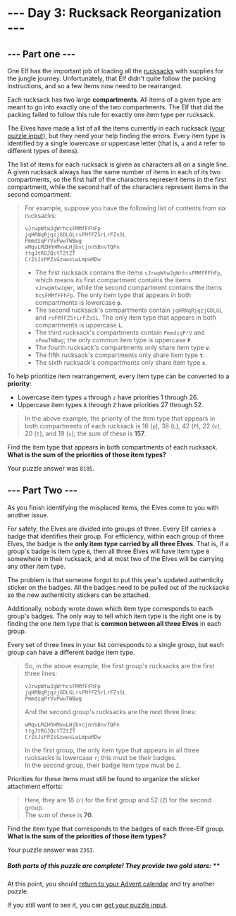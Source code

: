 # --- Day 3: Rucksack Reorganization ---

## --- Part one ---

One Elf has the important job of loading all the [rucksacks](https://en.wikipedia.org/wiki/Rucksack) with supplies for the jungle journey. Unfortunately, that Elf didn't quite follow the packing instructions, and so a few items now need to be rearranged.

Each rucksack has two large **compartments**. All items of a given type are meant to go into exactly one of the two compartments. The Elf that did the packing failed to follow this rule for exactly one item type per rucksack.

The Elves have made a list of all the items currently in each rucksack ([your puzzle input](../day03/input.txt)), but they need your help finding the errors. Every item type is identified by a single lowercase or uppercase letter (that is, `a` and `A` refer to different types of items).

The list of items for each rucksack is given as characters all on a single line. A given rucksack always has the same number of items in each of its two compartments, so the first half of the characters represent items in the first compartment, while the second half of the characters represent items in the second compartment.

> For example, suppose you have the following list of contents from six rucksacks:
>
>```
>vJrwpWtwJgWrhcsFMMfFFhFp
>jqHRNqRjqzjGDLGLrsFMfFZSrLrFZsSL
>PmmdzqPrVvPwwTWBwg
>wMqvLMZHhHMvwLHjbvcjnnSBnvTQFn
>ttgJtRGJQctTZtZT
>CrZsJsPPZsGzwwsLwLmpwMDw
>```
>
> - The first rucksack contains the items `vJrwpWtwJgWrhcsFMMfFFhFp`, which means its first compartment contains the items `vJrwpWtwJgWr`, while the second compartment contains the items `hcsFMMfFFhFp`. The only item type that appears in both compartments is lowercase **`p`**.
> - The second rucksack's compartments contain `jqHRNqRjqzjGDLGL` and `rsFMfFZSrLrFZsSL`. The only item type that appears in both compartments is uppercase **`L`**.
> - The third rucksack's compartments contain `PmmdzqPrV` and `vPwwTWBwg`; the only common item type is uppercase **`P`**.
> - The fourth rucksack's compartments only share item type **`v`**.
> - The fifth rucksack's compartments only share item type **`t`**.
> - The sixth rucksack's compartments only share item type **`s`**.

To help prioritize item rearrangement, every item type can be converted to a **priority**:

- Lowercase item types `a` through `z` have priorities 1 through 26.
- Uppercase item types `A` through `Z` have priorities 27 through 52.

> In the above example, the priority of the item type that appears in both compartments of each rucksack is 16 (`p`), 38 (`L`), 42 (`P`), 22 (`v`), 20 (`t`), and 19 (`s`); the sum of these is **157**.

Find the item type that appears in both compartments of each rucksack. **What is the sum of the priorities of those item types?**

Your puzzle answer was `8105`.

## --- Part Two ---

As you finish identifying the misplaced items, the Elves come to you with another issue.

For safety, the Elves are divided into groups of three. Every Elf carries a badge that identifies their group. For efficiency, within each group of three Elves, the badge is the **only item type carried by all three Elves**. That is, if a group's badge is item type `B`, then all three Elves will have item type `B` somewhere in their rucksack, and at most two of the Elves will be carrying any other item type.

The problem is that someone forgot to put this year's updated authenticity sticker on the badges. All the badges need to be pulled out of the rucksacks so the new authenticity stickers can be attached.

Additionally, nobody wrote down which item type corresponds to each group's badges. The only way to tell which item type is the right one is by finding the one item type that is **common between all three Elves** in each group.

Every set of three lines in your list corresponds to a single group, but each group can have a different badge item type.
> So, in the above example, the first group's rucksacks are the first three lines:
>
>```
>vJrwpWtwJgWrhcsFMMfFFhFp
>jqHRNqRjqzjGDLGLrsFMfFZSrLrFZsSL
>PmmdzqPrVvPwwTWBwg
>```
>
>And the second group's rucksacks are the next three lines:
>
>```
>wMqvLMZHhHMvwLHjbvcjnnSBnvTQFn
>ttgJtRGJQctTZtZT
>CrZsJsPPZsGzwwsLwLmpwMDw
>```
>
>In the first group, the only item type that appears in all three rucksacks is lowercase `r`; this must be their badges.  
> In the second group, their badge item type must be `Z`.

Priorities for these items must still be found to organize the sticker attachment efforts:
> Here, they are 18 (`r`) for the first group and 52 (`Z`) for the second group.  
> The sum of these is **70**.

Find the item type that corresponds to the badges of each three-Elf group. **What is the sum of the priorities of those item types?**

Your puzzle answer was `2363`.

##### Both parts of this puzzle are complete! They provide two gold stars: **

At this point, you should [return to your Advent calendar](https://adventofcode.com/2022) and try another puzzle.

If you still want to see it, you can [get your puzzle input](../day03/input.txt).